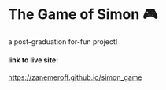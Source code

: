 # The Game of Simon 🎮
a post-graduation for-fun project!

#### link to live site:<br>
https://zanemeroff.github.io/simon_game

